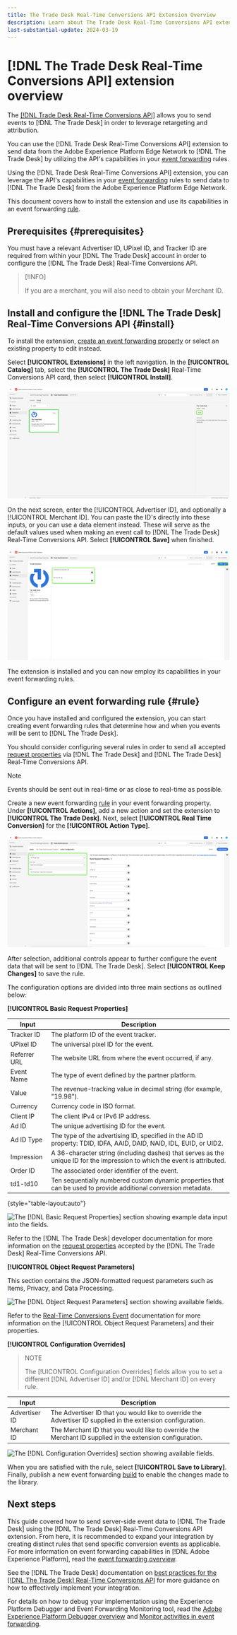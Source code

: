 ```yaml
---
title: The Trade Desk Real-Time Conversions API Extension Overview
description: Learn about The Trade Desk Real-Time Conversions API extension for event forwarding in Adobe Experience Platform.
last-substantial-update: 2024-03-19
---
```

# [!DNL The Trade Desk Real-Time Conversions API] extension overview

The [[!DNL Trade Desk Real-Time Conversions API]](https://partner.thetradedesk.com/v3/portal/data/doc/DataConversionEventsApi) allows you to send events to [!DNL The Trade Desk] in order to leverage retargeting and attribution.

You can use the [!DNL Trade Desk Real-Time Conversions API] extension to send data from the Adobe Experience Platform Edge Network to [!DNL The Trade Desk] by utilizing the API's capabilities in your [event forwarding](../../../ui/event-forwarding/overview.md) rules. 

Using the [!DNL Trade Desk Real-Time Conversions API] extension, you can leverage the API's capabilities in your [event forwarding](../../../ui/event-forwarding/overview.md) rules to send data to [!DNL The Trade Desk] from the Adobe Experience Platform Edge Network. 

This document covers how to install the extension and use its capabilities in an event forwarding [rule](../../../ui/managing-resources/rules.md).

## Prerequisites {#prerequisites}

You must have a relevant Advertiser ID, UPixel ID, and Tracker ID are required from within your [!DNL The Trade Desk] account in order to configure the [!DNL The Trade Desk] Real-Time Conversions API.

>[!INFO]
>
>If you are a merchant, you will also need to obtain your Merchant ID.

## Install and configure the [!DNL The Trade Desk] Real-Time Conversions API {#install}

To install the extension, [create an event forwarding property](../../../ui/event-forwarding/overview.md#properties) or select an existing property to edit instead.

Select **[!UICONTROL Extensions]** in the left navigation. In the **[!UICONTROL Catalog]** tab, select the **[!UICONTROL The Trade Desk]** Real-Time Conversions API card, then select **[!UICONTROL Install]**.

![The extension catalog showing the [!DNL The Trade Desk] extension card highlighting install.](../../../images/extensions/server/tradedesk/install-extension.png)

On the next screen, enter the [!UICONTROL Advertiser ID], and optionally a [!UICONTROL Merchant ID]. You can paste the ID's directly into these inputs, or you can use a data element instead. These will serve as the default values used when making an event call to [!DNL The Trade Desk] Real-Time Conversions API. Select **[!UICONTROL Save]** when finished.

![The [!DNL The Trade Desk] extension configuration page with the [!UICONTROL Advertiser ID] and [!UICONTROL Merchant ID] fields highlighted.](../../../images/extensions/server/tradedesk/configure-extension.png)

The extension is installed and you can now employ its capabilities in your event forwarding rules.

## Configure an event forwarding rule {#rule}

Once you have installed and configured the extension, you can start creating event forwarding rules that determine how and when you events will be sent to [!DNL The Trade Desk].

You should consider configuring several rules in order to send all accepted [request properties](https://partner.thetradedesk.com/v3/portal/data/doc/DataConversionEventsApi#properties) via [!DNL The Trade Desk] and [!DNL The Trade Desk] Real-Time Conversions API.

>[!NOTE]
>
>Events should be sent out in real-time or as close to real-time as possible.

Create a new event forwarding [rule](../../../ui/managing-resources/rules.md) in your event forwarding property. Under **[!UICONTROL Actions]**, add a new action and set the extension to **[!UICONTROL The Trade Desk]**. Next, select **[!UICONTROL Real Time Conversion]** for the **[!UICONTROL Action Type]**.

![The Event Forwarding Property Rules view, with the fields required to add an event forwarding rule action configuration highlighted.](../../../images/extensions/server/tradedesk/tradedesk-event-action.png)

After selection, additional controls appear to further configure the event data that will be sent to [!DNL The Trade Desk]. Select **[!UICONTROL Keep Changes]** to save the rule.

The configuration options are divided into three main sections as outlined below:

**[!UICONTROL Basic Request Properties]**

| Input | Description | 
| --- | --- |
| Tracker ID | The platform ID of the event tracker. |
| UPixel ID | The universal pixel ID for the event. |
| Referrer URL | The website URL from where the event occurred, if any. |
| Event Name | The type of event defined by the partner platform. |
| Value | The revenue-tracking value in decimal string (for example, "19.98"). |
| Currency | Currency code in ISO format. |
| Client IP |  The client IPv4 or IPv6 IP address. |
| Ad ID | The unique advertising ID for the event. |
| Ad ID Type | The type of the advertising ID, specified in the AD ID property: TDID, IDFA, AAID, DAID, NAID, IDL, EUID, or UID2. |
| Impression | A 36-character string (including dashes) that serves as the unique ID for the impression to which the event is attributed. |
| Order ID | The associated order identifier of the event. |
| td1-td10 | Ten sequentially numbered custom dynamic properties that can be used to provide additional conversion metadata. |

{style="table-layout:auto"}

![The [!DNL Basic Request Properties] section showing example data input into the fields.](../../../images/extensions/server/linkedin/configure-extension-basic-request-properties.png)

Refer to the [!DNL The Trade Desk] developer documentation for more information on the [request properties](https://partner.thetradedesk.com/v3/portal/data/doc/DataConversionEventsApi#properties) accepted by the 
[!DNL The Trade Desk] Real-Time Conversions API. 

**[!UICONTROL Object Request Parameters]**

This section contains the JSON-formatted request parameters such as Items, Privacy, and Data Processing.

![The [!DNL Object Request Parameters] section showing available fields.](../../../images/extensions/server/linkedin/configure-object-request-params.png)

Refer to the [Real-Time Conversions Event](https://partner.thetradedesk.com/v3/portal/data/doc/DataConversionEventsApi#properties-items) documentation for more information on the [!UICONTROL Object Request Parameters] and their properties.

**[!UICONTROL Configuration Overrides]**

>NOTE
>
>The [!UICONTROL Configuration Overrides] fields allow you to set a different [!DNL Advertiser ID] and/or [!DNL Merchant ID] on every rule.

| Input | Description | 
| --- | --- |
| Advertiser ID | The Advertiser ID that you would like to override the Advertiser ID supplied in the extension configuration. |
| Merchant ID | The Merchant ID that you would like to override the Merchant ID supplied in the extension configuration.  |

![The [!DNL Configuration Overrides] section showing available fields.](../../../images/extensions/server/linkedin/configure-overrides.png)

When you are satisfied with the rule, select **[!UICONTROL Save to Library]**. Finally, publish a new event forwarding [build](../../../ui/publishing/builds.md) to enable the changes made to the library.

## Next steps

This guide covered how to send server-side event data to [!DNL The Trade Desk] using the [!DNL The Trade Desk] Real-Time Conversions API extension. From here, it is recommended to expand your integration by creating distinct rules that send specific conversion events as applicable. For more information on event forwarding capabilities in [!DNL Adobe Experience Platform], read the [event forwarding overview](../../../ui/event-forwarding/overview.md).

See the [!DNL The Trade Desk] documentation on [best practices for the [!DNL The Trade Desk] Real-Time Conversions API](https://www.facebook.com/business/help/308855623839366?id=818859032317965) for more guidance on how to effectively implement your integration.

For details on how to debug your implementation using the Experience Platform Debugger and Event Forwarding Monitoring tool, read the [Adobe Experience Platform Debugger overview](../../../../debugger/home.md) and [Monitor activities in event forwarding](../../../ui/event-forwarding/monitoring.md).
